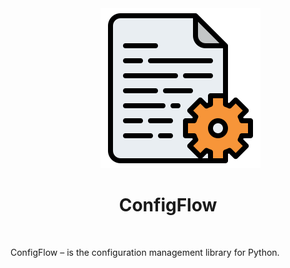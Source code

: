 <!--suppress HtmlDeprecatedAttribute -->
<div align="center">
    <img src="_docs/_static/assets/logo_256.png" alt="logo", style="position: relative; left: 20px">
    <h1>ConfigFlow</h1>
    <br>
</div>

ConfigFlow – is the configuration management library for Python.
